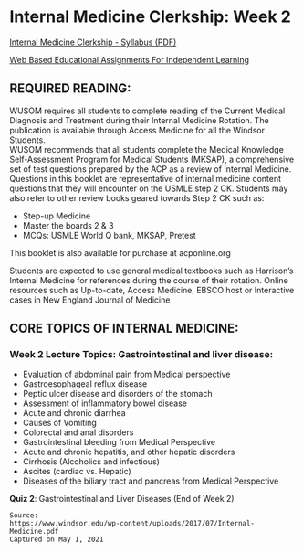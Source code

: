 # Internal Medicine Clerkship: Week 2

[Internal Medicine Clerkship - Syllabus (PDF)](/usmle/im/Internal-Medicine.pdf)

[Web Based Educational Assignments For Independent Learning](/usmle/im/web-based-assignments.html)

## REQUIRED READING:

WUSOM requires all students to complete reading of the Current Medical Diagnosis and Treatment during their Internal Medicine Rotation. The publication is available through Access Medicine for all the Windsor Students.   
WUSOM recommends that all students complete the Medical Knowledge Self-Assessment Program for Medical Students (MKSAP), a comprehensive set of test questions prepared by the ACP as a review of Internal Medicine. Questions in this booklet are representative of internal medicine content questions that they will encounter on the USMLE step 2 CK. Students may also refer to other review books geared
towards Step 2 CK such as:

* Step-up Medicine
* Master the boards 2 & 3
* MCQs: USMLE World Q bank, MKSAP, Pretest

This booklet is also available for purchase at acponline.org

Students are expected to use general medical textbooks such as Harrison’s Internal Medicine for references during the course of their rotation. Online resources such as Up-to-date, Access Medicine, EBSCO host or Interactive cases in New England Journal of Medicine

## CORE TOPICS OF INTERNAL MEDICINE:

### Week 2 Lecture Topics: Gastrointestinal and liver disease:

* Evaluation of abdominal pain from Medical perspective
* Gastroesophageal reflux disease
* Peptic ulcer disease and disorders of the stomach
* Assessment of inflammatory bowel disease
* Acute and chronic diarrhea
* Causes of Vomiting
* Colorectal and anal disorders
* Gastrointestinal bleeding from Medical Perspective
* Acute and chronic hepatitis, and other hepatic disorders
* Cirrhosis (Alcoholics and infectious)
* Ascites (cardiac vs. Hepatic)
* Diseases of the biliary tract and pancreas from Medical Perspective

**Quiz 2**: Gastrointestinal and Liver Diseases (End of Week 2)

```
Source:
https://www.windsor.edu/wp-content/uploads/2017/07/Internal-Medicine.pdf
Captured on May 1, 2021
```
